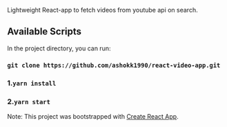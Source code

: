 Lightweight React-app to fetch videos from youtube api on search.

## Available Scripts

In the project directory, you can run:
### `git clone https://github.com/ashokk1990/react-video-app.git`
### 1.`yarn install`
### 2.`yarn start`

Note: This project was bootstrapped with [Create React App](https://github.com/facebook/create-react-app).
